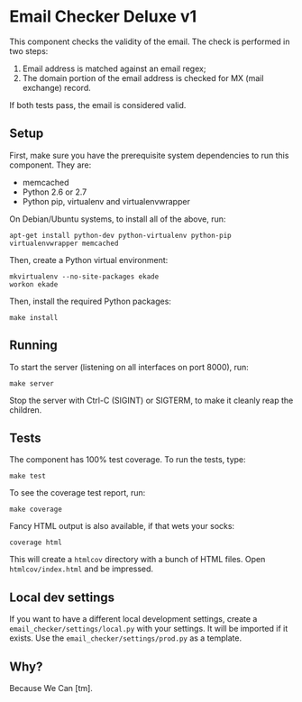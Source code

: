 # Email Checker Deluxe v1

This component checks the validity of the email. The check is performed
in two steps:

1. Email address is matched against an email regex;
2. The domain portion of the email address is checked for MX (mail exchange)
   record.

If both tests pass, the email is considered valid.

## Setup

First, make sure you have the prerequisite system dependencies to run
this component. They are:

* memcached
* Python 2.6 or 2.7
* Python pip, virtualenv and virtualenvwrapper

On Debian/Ubuntu systems, to install all of the above, run:

    apt-get install python-dev python-virtualenv python-pip virtualenvwrapper memcached

Then, create a Python virtual environment:

    mkvirtualenv --no-site-packages ekade
    workon ekade

Then, install the required Python packages:

    make install

## Running

To start the server (listening on all interfaces on port 8000), run:

    make server

Stop the server with Ctrl-C (SIGINT) or SIGTERM, to make it cleanly reap the
children.

## Tests

The component has 100% test coverage. To run the tests, type:

    make test

To see the coverage test report, run:

    make coverage

Fancy HTML output is also available, if that wets your socks:

    coverage html

This will create a `htmlcov` directory with a bunch of HTML files. Open
`htmlcov/index.html` and be impressed.

## Local dev settings

If you want to have a different local development settings, create
a `email_checker/settings/local.py` with your settings. It will be imported
if it exists. Use the `email_checker/settings/prod.py` as a template.

## Why?

Because We Can [tm].
